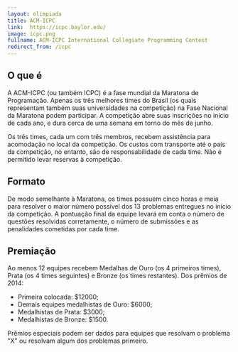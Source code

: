 ```yaml
---
layout: olimpiada
title: ACM-ICPC
link:  https://icpc.baylor.edu/
image: icpc.png
fullname: ACM-ICPC International Collegiate Programming Contest
redirect_from: /icpc
---
```





## O que é

A ACM-ICPC (ou também ICPC) é a fase mundial da Maratona de Programação. Apenas os três melhores times do Brasil (os quais representam também suas universidades na competição) na Fase Nacional da Maratona podem participar. A competição abre suas inscrições no início de cada ano, e dura cerca de uma semana em torno do mês de junho.

Os três times, cada um com três membros, recebem assistência para acomodação no local da competição. Os custos com transporte até o país da competição, no entanto, são de responsabilidade de cada time. Não é permitido levar reservas à competição.

## Formato
De modo semelhante à Maratona, os times possuem cinco horas e meia para resolver o maior número possível dos 13 problemas entregues no início da competição. A pontuação final da equipe levará em conta o número de questões resolvidas corretamente, o número de submissões e as penalidades cometidas por cada time.


## Premiação

Ao menos 12 equipes recebem Medalhas de Ouro (os 4 primeiros times), Prata (os 4 times seguintes) e Bronze (os times restantes). Dos prêmios de 2014:

- Primeira colocada: $12000;
- Demais equipes medalhistas de Ouro: $6000;
- Medalhistas de Prata: $3000;
- Medalhistas de Bronze: $1500.

Prêmios especiais podem ser dados para equipes que resolvam o problema "X" ou resolvam algum dos problemas primeiro.

